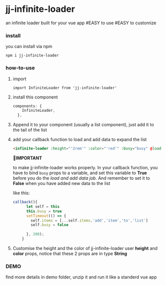 # jj-infinite-loader
an infinite loader built for your vue app #EASY to use #EASY to customize

### install

you can install via npm

`npm i jj-infinite-loader`

### how-to-use

1. import

   `import InfiniteLoader from 'jj-infinite-loader'`

2. install this component

   ```js
   components: {
       InfiniteLoader,
     },
   ```

3. Append it to your component (usually a list component), just add it to the tail of the list

4. add your callback function to load and add data to expand the list

   ```html
   <infinite-loader :height="'2rem'" :color="'red'" :busy="busy" @load="callback"></infinite-loader>
   ```

   💖**IMPORTANT**

   to make jj-infinite-loader works properly. In your callback function, you have to bind `busy` props to a variable, and set this variable  to **True** before you do the *load and add data job*. And remember to set it to **False** when you have added new data to the list

   like this:

   ```js
   callback(){
         let self = this
         this.busy = true
         setTimeout(() => {
           self.items = [...self.items,'add','item','to','list']
           self.busy = false
           
         }, 200);
       }
   ```

5. Customise the height and the color of jj-infinite-loader user **height** and **color** props, notice that these 2 props are in type **String**

### DEMO

find more details in demo folder, unzip it and run it like a standerd vue app